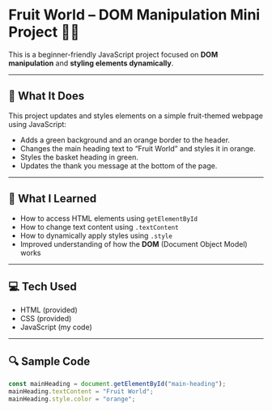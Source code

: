 # Fruit World – DOM Manipulation Mini Project 🍊🍏

This is a beginner-friendly JavaScript project focused on **DOM manipulation** and **styling elements dynamically**.

---

## 📌 What It Does

This project updates and styles elements on a simple fruit-themed webpage using JavaScript:

- Adds a green background and an orange border to the header.
- Changes the main heading text to “Fruit World” and styles it in orange.
- Styles the basket heading in green.
- Updates the thank you message at the bottom of the page.

---

## 🧠 What I Learned

- How to access HTML elements using `getElementById`
- How to change text content using `.textContent`
- How to dynamically apply styles using `.style`
- Improved understanding of how the **DOM** (Document Object Model) works

---

## 💻 Tech Used

- HTML (provided)
- CSS (provided)
- JavaScript (my code)

---

## 🔍 Sample Code

```js
const mainHeading = document.getElementById("main-heading");
mainHeading.textContent = "Fruit World";
mainHeading.style.color = "orange";
